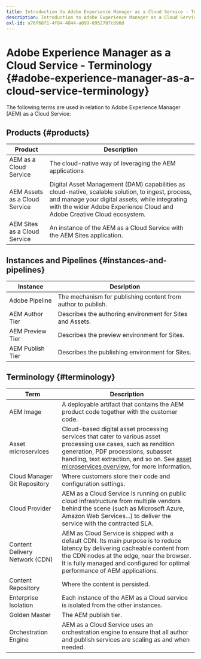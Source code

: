 ```yaml
---
title: Introduction to Adobe Experience Manager as a Cloud Service - Terminology
description: Introduction to Adobe Experience Manager as a Cloud Service - Terminology.
exl-id: a76f68f1-4f84-4844-a099-0952707cd96d
---
```

# Adobe Experience Manager as a Cloud Service - Terminology {#adobe-experience-manager-as-a-cloud-service-terminology}

The following terms are used in relation to Adobe Experience Manager (AEM) as a Cloud Service:

## Products {#products}

|Product|Description|
|---|---|
|AEM as a Cloud Service|The cloud-native way of leveraging the AEM applications|
|AEM Assets as a Cloud Service| Digital Asset Management (DAM) capabilities as cloud-native, scalable solution, to ingest, process, and manage your digital assets, while integrating with the wider Adobe Experience Cloud and Adobe Creative Cloud ecosystem. |
|AEM Sites as a Cloud Service|An instance of the AEM as a Cloud Service with the AEM Sites application.|

## Instances and Pipelines {#instances-and-pipelines}

|Instance|Desription|
|---|---|
|Adobe Pipeline|The mechanism for publishing content from author to publish.|
|AEM Author Tier|Describes the authoring environment for Sites and Assets.|
|AEM Preview Tier|Describes the preview environment for Sites.|
|AEM Publish Tier|Describes the publishing environment for Sites.|


<!-- This section of the table must be alphabetic -->

## Terminology {#terminology}

|Term|Description|
|---|---|
|AEM Image|A deployable artifact that contains the AEM product code together with the customer code.|
| Asset microservices | Cloud-based digital asset processing services that cater to various asset processing use cases, such as rendition generation, PDF processions, subasset handling, text extraction, and so on. See [asset microservices overview](/help/assets/asset-microservices-overview.md), for more information. |
|Cloud Manager Git Repository|Where customers store their code and configuration settings.|
|Cloud Provider|AEM as a Cloud Service is running on public cloud infrastructure from multiple vendors behind the scene (such as Microsoft Azure, Amazon Web Services...) to deliver the service with the contracted SLA.|
|Content Delivery Network (CDN)|AEM as Cloud Service is shipped with a default CDN. Its main purpose is to reduce latency by delivering cacheable content from the CDN nodes at the edge, near the browser. It is fully managed and configured for optimal performance of AEM applications.|
|Content Repository|Where the content is persisted.|
|Enterprise Isolation|Each instance of the AEM as a Cloud service is isolated from the other instances.|
|Golden Master|The AEM publish tier.|
|Orchestration Engine|AEM as a Cloud Service uses an orchestration engine to ensure that all author and publish services are scaling as and when needed.|
